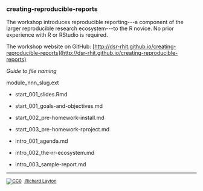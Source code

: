### creating-reproducible-reports

The workshop introduces reproducible reporting---a component of the  larger reproducible research ecosystem---to the R novice. No prior experience with R or RStudio is required.

The workshop website on GitHub: [http://dsr-rhit.github.io/creating-reproducible-reports](http://dsr-rhit.github.io/creating-reproducible-reports)


*Guide to file naming* 

module\_nnn\_slug.ext 

- start\_001\_slides.Rmd 
- start\_001\_goals-and-objectives.md 
- start\_002\_pre-homework-install.md 
- start\_003\_pre-homework-rproject.md 
 
- intro\_001\_agenda.md 
- intro\_002\_the-rr-ecosystem.md 
- intro\_003\_sample-report.md 





--- 
        
<footer><p><small>
<a href="http://creativecommons.org/publicdomain/zero/1.0/">
<img src="http://i.creativecommons.org/p/zero/1.0/88x31.png" alt="CC0"/></a> &nbsp;<a href="https://github.com/graphdr">
Richard Layton</a></small></p></footer>
